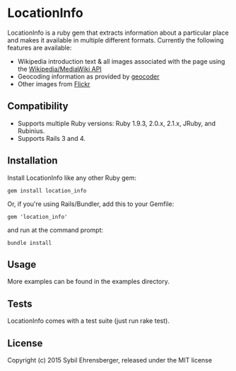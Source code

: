 LocationInfo
========

LocationInfo is a ruby gem that extracts information about a particular place and makes it available in multiple different formats. Currently the following features are available:

* Wikipedia introduction text & all images associated with the page using the [Wikipedia/MediaWiki API](https://en.wikipedia.org/w/api.php)
* Geocoding information as provided by [geocoder](https://github.com/alexreisner/geocoder)
* Other images from [Flickr](http://flickr.com)



Compatibility
-------------

* Supports multiple Ruby versions: Ruby 1.9.3, 2.0.x, 2.1.x, JRuby, and Rubinius.
* Supports Rails 3 and 4.



Installation
------------

Install LocationInfo like any other Ruby gem:

    gem install location_info

Or, if you're using Rails/Bundler, add this to your Gemfile:

    gem 'location_info'

and run at the command prompt:

    bundle install


Usage
------------

More examples can be found in the examples directory.


Tests
------------

LocationInfo comes with a test suite (just run rake test).


License
-----------

Copyright (c) 2015 Sybil Ehrensberger, released under the MIT license
